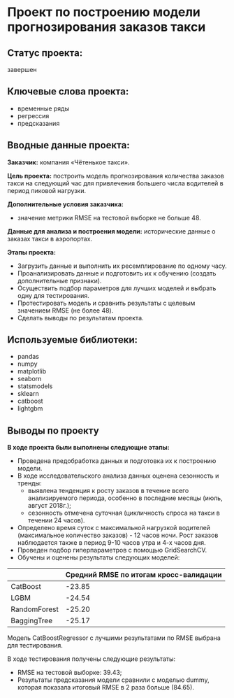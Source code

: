 # Проект по построению модели прогнозирования заказов такси

## Статус проекта: 
завершен

## Ключевые слова проекта: 
- временные ряды
- регрессия
- предсказания

## Вводные данные проекта:

**Заказчик:** компания «Чётенькое такси».

**Цель проекта:** построить модель прогнозирования количества заказов такси на следующий час для привлечения большего числа водителей в период пиковой нагрузки.

**Дополнительные условия заказчика:**
- значение метрики RMSE на тестовой выборке не больше 48.

**Данные для анализа и построения модели:** исторические данные о заказах такси в аэропортах.

**Этапы проекта:**
- Загрузить данные и выполнить их ресемплирование по одному часу.
- Проанализировать данные и подготовить их к обучению (создать дополнительные признаки).
- Осуществить подбор параметров для лучших моделей и выбрать одну для тестирования.
- Протестировать модель и сравнить результаты с целевым значением RMSE (не более 48).
- Сделать выводы по результатам проекта.

## Используемые библиотеки:
- pandas
- numpy
- matplotlib
- seaborn
- statsmodels
- sklearn
- catboost
- lightgbm

## Выводы по проекту


**В ходе проекта были выполнены следующие этапы:**
- Проведена предобработка данных и подготовка их к построению модели.
- В ходе исследовательского анализа данных оценена сезонность и тренды:
  - выявлена тенденция к росту заказов в течение всего анализируемого периода, особенно в последние месяцы (июль, август 2018г.);
  - сезонность отмечена суточная (цикличность спроса на такси в течении 24 часов).
- Определено время суток с максимальной нагрузкой водителей (максимальное количество заказов) - 12 часов ночи. Рост заказов наблюдается также в период 9-10 часов утра и 4-х часов дня.
- Проведен подбор гиперпараметров c помощью GridSearchCV.
- Обучены и оценены результаты следующих моделей:


| |Средний RMSE по итогам кросс-валидации|
 | :-------- | :----------- |
|CatBoost|	-23.85|
|LGBM	|-24.54|
|RandomForest	|-25.20|
|BaggingTree|	-25.17|

Модель CatBoostRegressor с лучшими результатами по RMSE выбрана для тестирования.

В ходе тестирования получены следующие результаты:
- RMSE на тестовой выборке: 39.43;
- Результаты предсказания модели сравнили с моделью dummy, которая показала итоговый RMSE в 2 раза больше (84.65).
